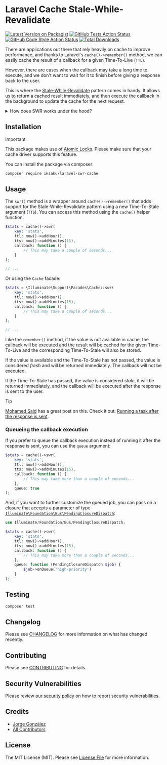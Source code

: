 # Laravel Cache Stale-While-Revalidate

[![Latest Version on Packagist](https://img.shields.io/packagist/v/iksaku/laravel-swr-cache.svg?style=flat-square)](https://packagist.org/packages/iksaku/laravel-swr-cache)
[![GitHub Tests Action Status](https://img.shields.io/github/actions/workflow/status/iksaku/laravel-swr-cache/run-tests.yml?branch=main&label=tests&style=flat-square)](https://github.com/iksaku/laravel-swr-cache/actions?query=workflow%3Arun-tests+branch%3Amain)
[![GitHub Code Style Action Status](https://img.shields.io/github/actions/workflow/status/iksaku/laravel-swr-cache/fix-php-code-style-issues.yml?branch=main&label=code%20style&style=flat-square)](https://github.com/iksaku/laravel-swr-cache/actions?query=workflow%3A"Fix+PHP+code+style+issues"+branch%3Amain)
[![Total Downloads](https://img.shields.io/packagist/dt/iksaku/laravel-swr-cache.svg?style=flat-square)](https://packagist.org/packages/iksaku/laravel-swr-cache)

There are applications out there that rely heavily on cache to improve performance,
and thanks to Laravel's `cache()->remember()` method, we can easily cache the result
of a callback for a given Time-To-Live (`TTL`).

However, there are cases when the callback may take a long time to execute, and
we don't want to wait for it to finish before giving a response back to the user.

This is where the [Stale-While-Revalidate](https://web.dev/stale-while-revalidate/)
pattern comes in handy. It allows us to return a cached result immediately, and
then execute the callback in the background to update the cache for the next
request.

<details>
<summary>How does SWR works under the hood?</summary>

```mermaid
flowchart TD
    Request[Request key from cache] --> CacheHit{Is the given key available in cache?}

    CacheHit -->|No| FirstTimeProcess[Execute long process]
    FirstTimeProcess --> FirstTimeCache[Cache result]
    FirstTimeCache --> Response

    CacheHit -->|Yes| CacheStale{Is it stale?}
    CacheStale -->|No| ObtainCache[Get fresh value from cache]
    ObtainCache --> Response

    CacheStale --> |Yes| ObtainStaleCache
        ObtainStaleCache[Get stale value from cache] --> Response
        
        ObtainStaleCache -.- Background
        subgraph Background[After response]
            LongProcess[Execute long process] --> CacheResult[Cache result]
        end

    Response[Return value] --> Continue[/.../]
```
</details>

## Installation

> [!IMPORTANT]
> This package makes use of [Atomic Locks](https://laravel.com/docs/11.x/cache#atomic-locks). Please make sure that your cache driver supports this feature.

You can install the package via composer:

```bash
composer require iksaku/laravel-swr-cache
```

## Usage

The `swr()` method is a wrapper around `cache()->remember()` that adds support for
the Stale-While-Revalidate pattern using a new Time-To-Stale argument (`TTS`).
You can access this method using the `cache()` helper function:

```php
$stats = cache()->swr(
    key: 'stats',
    ttl: now()->addHour(),
    tts: now()->addMinutes(15),
    callback: function () {
        // This may take a couple of seconds...
    }
);

// ...
```

Or using the `Cache` facade:

```php
$stats = \Illuminate\Support\Facades\Cache::swr(
    key: 'stats',
    ttl: now()->addHour(),
    tts: now()->addMinutes(15),
    callback: function () {
        // This may take a couple of seconds...
    }
);

// ...
```

Like the `remember()` method, if the value is not available in cache,
the callback will be executed and the result will be cached for the
given Time-To-Live and the corresponding Time-To-Stale will also be stored.

If the value is available and the Time-To-Stale has not passed,
the value is considered _fresh_ and will be returned immediately.
The callback will not be executed.

If the Time-To-Stale has passed, the value is considered _stale_,
it will be returned immediately, and the callback will be executed
after the response is sent to the user.

> [!TIP]
> [Mohamed Said](https://twitter.com/themsaid) has a great post on this.
> Check it out:
> [Running a task after the response is sent](https://divinglaravel.com/running-a-task-after-the-response-is-sent).

### Queueing the callback execution

If you prefer to queue the callback execution instead of running it after the
response is sent, you can use the `queue` argument:

```php
$stats = cache()->swr(
    key: 'stats',
    ttl: now()->addHour(),
    tts: now()->addMinutes(15),
    callback: function () {
        // This may take more than a couple of seconds...
    },
    queue: true
);
```

And, if you want to further customize the queued job, you can pass on a closure
that accepts a parameter of type [`Illuminate\Foundation\Bus\PendingClosureDispatch`](https://laravel.com/api/9.x/Illuminate/Foundation/Bus/PendingClosureDispatch.html):

```php
use Illuminate/Foundation/Bus/PendingClosureDispatch;

$stats = cache()->swr(
    key: 'stats',
    ttl: now()->addHour(),
    tts: now()->addMinutes(15),
    callback: function () {
        // This may take more than a couple of seconds...
    },
    queue: function (PendingClosureDispatch $job) {
        $job->onQueue('high-priority')
    }
);
```

## Testing

```bash
composer test
```

## Changelog

Please see [CHANGELOG](CHANGELOG.md) for more information on what has changed recently.

## Contributing

Please see [CONTRIBUTING](CONTRIBUTING.md) for details.

## Security Vulnerabilities

Please review [our security policy](../../security/policy) on how to report security vulnerabilities.

## Credits

- [Jorge González](https://github.com/iksaku)
- [All Contributors](../../contributors)

## License

The MIT License (MIT). Please see [License File](LICENSE.md) for more information.
